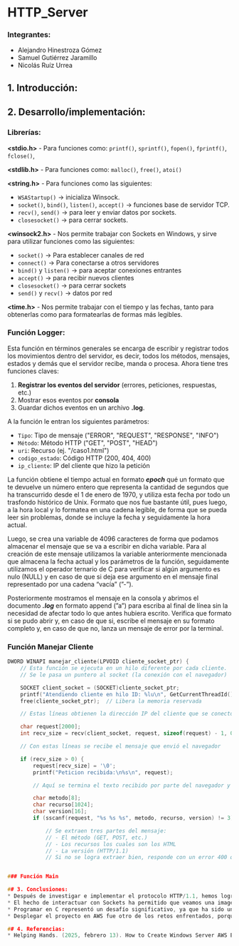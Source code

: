 ﻿# HTTP_Server

### Integrantes: 
* Alejandro Hinestroza Gómez
* Samuel Gutiérrez Jaramillo
* Nicolás Ruíz Urrea

## 1. Introducción:

## 2. Desarrollo/implementación: 
### Librerías: 
**<stdio.h>**  - Para funciones como: `printf()`, `sprintf()`, `fopen()`, `fprintf()`, `fclose()`,

**<stdlib.h>** - Para funciones como: `malloc()`, `free()`, `atoi()`

**<string.h>** - Para funciones como las siguientes: 

- `WSAStartup()` → inicializa Winsock.
- `socket()`, `bind()`, `listen()`, `accept()` → funciones base de servidor TCP.
- `recv()`, `send()` → para leer y enviar datos por sockets.
- `closesocket()` → para cerrar sockets.

**<winsock2.h>** - Nos permite trabajar con Sockets en Windows, y sirve para utilizar funciones como las siguientes: 

- `socket()` → Para establecer canales de red
- `connect()` → Para conectarse a otros servidores
- `bind()` y `listen()` → para aceptar conexiones entrantes
- `accept()` → para recibir nuevos clientes
- `closesocket()` → para cerrar sockets
- `send()` y `recv()` → datos por red

**<time.h>** - Nos permite trabajar con el tiempo y las fechas, tanto para obtenerlas como para formatearlas de formas más legibles.

### Función Logger:
Esta función en términos generales se encarga de escribir y registrar todos los movimientos dentro del servidor, es decir, todos los métodos, mensajes, estados y demás que el servidor recibe, manda o procesa. Ahora tiene tres funciones claves: 

1. **Registrar los eventos del servidor** (errores, peticiones, respuestas, etc.)
2. Mostrar esos eventos por **consola**
3. Guardar dichos eventos en un archivo **.log**.

A la función le entran los siguientes parámetros: 

- `Tipo`: Tipo de mensaje ("ERROR", "REQUEST", "RESPONSE", "INFO")
- `Método`: Método HTTP ("GET", "POST", "HEAD")
- `uri`: Recurso  (ej. "/caso1.html")
- `codigo_estado`: Código HTTP (200, 404, 400)
- `ip_cliente`: IP del cliente que hizo la petición

La función obtiene el tiempo actual en formato ***epoch*** qué un formato que te devuelve un número entero que representa la cantidad de segundos que ha transcurrido desde el 1 de enero de 1970, y utiliza esta fecha por todo un trasfondo histórico de Unix. Formato que nos fue bastante útil, pues luego, a la hora local y lo formatea en una cadena legible, de forma que se pueda leer sin problemas, donde se incluye la fecha y seguidamente la hora actual. 

Luego, se crea una variable de 4096 caracteres de forma que podamos almacenar el mensaje que se va a escribir en dicha variable. Para al creación de este mensaje utilizamos la variable anteriormente mencionada que almacena la fecha actual y los parámetros de la función, seguidamente utilizamos el operador ternario de C para verificar si algún argumento es nulo (NULL) y en caso de que si deja ese argumento en el mensaje final representado por una cadena “vacía” (”-”).

Posteriormente mostramos el mensaje en la consola y abrimos el documento ***.log*** en formato append (”a”) para escriba al final de línea sin la necesidad de afectar todo lo que antes hubiera escrito. Verifica que formato si se pudo abrir y, en caso de que si, escribe el mensaje en su formato completo y, en caso de que no, lanza un mensaje de error por la terminal.

### Función Manejar Cliente

```c
DWORD WINAPI manejar_cliente(LPVOID cliente_socket_ptr) {
    // Esta función se ejecuta en un hilo diferente por cada cliente.
    // Se le pasa un puntero al socket (la conexión con el navegador)

    SOCKET client_socket = (SOCKET)cliente_socket_ptr;
    printf("Atendiendo cliente en hilo ID: %lu\n", GetCurrentThreadId());
    free(cliente_socket_ptr);  // Libera la memoria reservada

    // Estas líneas obtienen la dirección IP del cliente que se conectó 

    char request[2000];
    int recv_size = recv(client_socket, request, sizeof(request) - 1, 0);

    // Con estas líneas se recibe el mensaje que envió el navegador

    if (recv_size > 0) {
        request[recv_size] = '\0';
        printf("Peticion recibida:\n%s\n", request);

        // Aquí se termina el texto recibido por parte del navegador y se imprime todo el request

        char metodo[8];
        char recurso[1024];
        char version[16];
        if (sscanf(request, "%s %s %s", metodo, recurso, version) != 3) {

            // Se extraen tres partes del mensaje:
            // - El método (GET, POST, etc.)
            // - Los recursos los cuales son los HTML
            // - La versión (HTTP/1.1)
            // Si no se logra extraer bien, responde con un error 400 que se presenta en texto en la página.


### Función Main

## 3. Conclusiones: 
* Después de investigar e implementar el protocolo HTTP/1.1, hemos logrado una mejor comprensión sobre la gestión de métodos comunes como **GET** & **POST**. Aunque estos métodos son habituales en frameworks como Django, donde la capa de bajo nivel está abstraída, como desarrolladores no solíamos dimensionar la complejidad y cantidad de procesos subyacentes. Este proyecto nos ha permitido entender estos métodos con mayor profundidad.
* El hecho de interactuar con Sockets ha permitido que veamos una imagen más grande sobre todas las funcionalidades que proveen los sistemas operativos. Aspectos como el manejo de la memoria dinámica y el tratamiento de hilos impactaron positivamente en nuestra comprensión, en el sentido de que ahora podemos responder con mayor claridad sobre cómo el computador gestiona y almacena los datos.
* Programar en C representó un desafío significativo, ya que ha sido un lenguaje poco utilizado por nosotros durante la carrera. Al ser un lenguaje de bajo nivel, requiere de mucha atención y nos exigió a nosotros como programadores una constante investigación y comprensión profunda de cada aspecto de lo que se quería implementar. Además, la sintaxis es compleja, y enfrentamos diversos obstáculos, como la importación de librerías o el uso de ***return 0*** para  indicar que ha acabado la ejecución sin errores ni problemas.
* Desplegar el proyecto en AWS fue otro de los retos enfrentados, porque aunque antes habíamos interactuado con plataformas de computación en la nube como **GCP,** el hecho de desplegar el servidor en una máquina virtual supuso que aprendiéramos bastante sobre como funcionaba la plataforma, hasta el momento desconocida para nosotros, y su correcta configuración para garantizar el funcionamiento óptimo del servidor.

## 4. Referencias: 
* Helping Hands. (2025, febrero 13). How to Create Windows Server AWS EC2 Instance ? [Video]. YouTube. https://www.youtube.com/watch?v=aKixxEN0xTw
